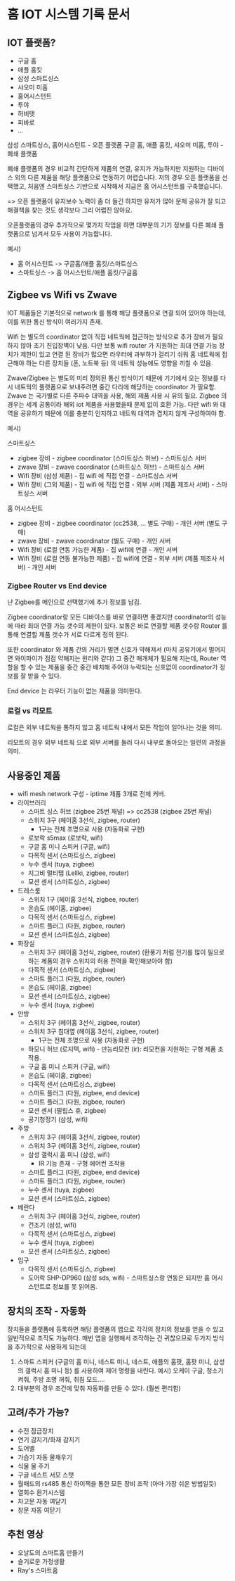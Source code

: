 # 홈 IOT 시스템 기록 문서

## IOT 플랫폼?

* 구글 홈
* 애플 홈킷
* 삼성 스마트싱스
* 샤오미 미홈
* 홈어시스턴트
* 투야
* 허비탯
* 피바로
* ...

삼성 스마트싱스, 홈어시스턴트 - 오픈 플랫폼
구글 홈, 애플 홈킷, 샤오미 미홈, 투야 - 폐쇄 플랫폼

폐쇄 플랫폼의 경우 비교적 간단하게 제품의 연결, 유지가 가능하지만 지원하는 디바이스 외의 다른 제품을 해당 플랫폼으로 연동하기 어렵습니다.
저의 경우 오픈 플랫폼을 선택했고, 처음엔 스마트싱스 기반으로 시작해서 지금은 홈 어시스턴트를 구축했습니다.

=> 오픈 플랫폼이 유지보수 노력이 좀 더 들긴 하지만 유저가 많아 문제 공유가 잘 되고 해결책을 찾는 것도 생각보다 그리 어렵진 않아요.

오픈플랫폼의 경우 추가적으로 몇가지 작업을 하면 대부분의 기기 정보를 다른 폐쇄 플랫폼으로 넘겨서 모두 사용이 가능합니다.

예시)
* 홈 어시스턴트 -> 구글홈/애플 홈킷/스마트싱스
* 스마트싱스 -> 홈 어시스턴트/애플 홈킷/구글홈

## Zigbee vs Wifi vs Zwave

IOT 제품들은 기본적으로 network 를 통해 해당 플랫폼으로 연결 되어 있어야 하는데, 이를 위한 통신 방식이 여러가지 존재.

Wifi 는 별도의 coordinator 없이 직접 네트웍에 접근하는 방식으로 추가 장비가 필요하지 않아 초기 진입장벽이 낮음.
다만 보통 wifi router 가 지원하는 최대 연결 가능 장치가 제한이 있고 연결 된 장비가 많으면 라우터에 과부하가 걸리기 쉬워 홈 네트웍에 접근해야 하는 다른 장치들 (폰, 노트북 등) 의 네트웍 성능에도 영향을 끼칠 수 있음.

Zwave/Zigbee 는 별도의 미리 정의된 통신 방식이기 때문에 기기에서 오는 정보를 다시 네트웍의 플랫폼으로 보내주려면 중간 다리에 해당하는 coordinator 가 필요함.
Zwave 는 국가별로 다른 주파수 대역을 사용, 해외 제품 사용 시 유의 필요.
Zigbee 의 경우는 세계 공통이라 해외 iot 제품을 사용했을때 문제 없이 호환 가능. 다만 wifi 와 대역을 공유하기 때문에 이를 충분히 인지하고 네트웍 대역과 겹치지 않게 구성하여야 함.

예시)

스마트싱스

* zigbee 장비 - zigbee coordinator (스마트싱스 허브) - 스마트싱스 서버
* zwave 장비 - zwave coordinator (스마트싱스 허브) - 스마트싱스 서버
* Wifi 장비 (삼성 제품) - 집 wifi 에 직접 연결 - 스마트싱스 서버
* Wifi 장비 (그외 제품) - 집 wifi 에 직접 연결 - 외부 서버 (제품 제조사 서버) - 스마트싱스 서버

홈 어시스턴트

* zigbee 장비 - zigbee coordinator (cc2538, ... 별도 구매) - 개인 서버 (별도 구매)
* zwave 장비 - zwave coordinator (별도 구매) - 개인 서버
* Wifi 장비 (로컬 연동 가능한 제품) - 집 wifi에 연결 - 개인 서버
* Wifi 장비 (로컬 연동 불가능한 제품) - 집 wifi에 연결 - 외부 서버 (제품 제조사 서버) - 개인 서버

### Zigbee Router vs End device

난 Zigbee를 메인으로 선택했기에 추가 정보를 남김.

Zigbee coordinator랑 모든 디바이스를 바로 연결하면 좋겠지만 coordinator의 성능에 따라 최대 연결 가능 갯수의 제한이 있다.
보통은 바로 연결할 제품 갯수랑 Router 를 통해 연결할 제품 갯수가 서로 다르게 정의 된다.

또한 coordinator 와 제품 간의 거리가 멀면 신호가 약해져서 (마치 공유기에서 멀어지면 와이파이가 점점 약해지는 원리와 같다) 그 중간 매개체가 필요해 지는데,
Router 역할을 할 수 있는 제품을 중간 중간 배치해 주어야 누락되는 신호없이 coordinator가 정보를 잘 받을 수 있다.

End device 는 라우터 기능이 없는 제품을 의미한다.

### 로컬 vs 리모트

로컬은 외부 네트웍을 통하지 않고 홈 네트웍 내에서 모든 작업이 일어나는 것을 의미.

리모트의 경우 외부 네트웍 으로 외부 서버를 들러 다시 내부로 돌아오는 일련의 과정을 의미.

## 사용중인 제품

- wifi mesh network 구성 - iptime 제품 3개로 전체 커버.
- 라이브러리
    - 스마트 싱스 허브 (zigbee 25번 채널) => cc2538 (zigbee 25번 채널)
    - 스위치 3구 (헤이홈 3선식, zigbee, router)
        - 1구는 전체 조명으로 사용 (자동화로 구현)
    - 로보락 s5max (로보락, wifi)
    - 구글 홈 미니 스피커 (구글, wifi)
    - 다목적 센서 (스마트싱스, zigbee)
    - 누수 센서 (tuya, zigbee)
    - 지그비 멀티탭 (Lellki, zigbee, router)
    - 모션 센서 (스마트싱스, zigbee)
- 드레스룸
    - 스위치 1구 (헤이홈 3선식, zigbee, router)
    - 온습도 (헤이홈, zigbee)
    - 다목적 센서 (스마트싱스, zigbee)
    - 스마트 플러그 (다원, zigbee, router)
    - 모션 센서 (스마트싱스, zigbee)
- 화장실
    - 스위치 3구 (헤이홈 3선식, zigbee, router) (환풍기 처럼 전기를 많이 필요로 하는 제품의 경우 스위치의 허용 전력을 확인해보아야 함)
    - 다목적 센서 (스마트싱스, zigbee)
    - 스마트 플러그 (다원, zigbee, router)
    - 온습도 (헤이홈, zigbee)
    - 모션 센서 (스마트싱스, zigbee)
    - 누수 센서 (tuya, zigbee)
- 안방
    - 스위치 3구 (헤이홈 3선식, zigbee, router)
    - 스위치 3구 침대옆 (헤이홈 3선식, zigbee, router)
        - 1구는 전체 조명으로 사용 (자동화로 구현)
    - 하모니 허브 (로지텍, wifi) - 만능리모컨 (ir): 리모컨을 지원하는 구형 제품 조작용.
    - 구글 홈 미니 스피커 (구글, wifi)
    - 온습도 (헤이홈, zigbee)
    - 다목적 센서 (스마트싱스, zigbee)
    - 스마트 플러그 (다원, zigbee, end device)
    - 스마트 플러그 (다원, zigbee, router)
    - 모션 센서 (필립스 휴, zigbee)
    - 공기청정기 (삼성, wifi)
- 주방
    - 스위치 3구 (헤이홈 3선식, zigbee, router)
    - 스위치 3구 (헤이홈 3선식, zigbee, router)
    - 삼성 갤럭시 홈 미니 (삼성, wifi)
        - IR 기능 존재 - 구형 에어컨 조작용
    - 스마트 플러그 (다원, zigbee, end device)
    - 스마트 플러그 (다원, zigbee, router)
    - 누수 센서 (tuya, zigbee)
    - 모션 센서 (스마트싱스, zigbee)
- 베란다
    - 스위치 3구 (헤이홈 3선식, zigbee, router)
    - 건조기 (삼성, wifi)
    - 다목적 센서 (스마트싱스, zigbee)
    - 누수 센서 (tuya, zigbee)
    - 모션 센서 (스마트싱스, zigbee)
- 입구
    - 다목적 센서 (스마트싱스, zigbee)
    - 도어락 SHP-DP960 (삼성 sds, wifi) - 스마트싱스랑 연동은 되지만 홈 어시스턴트로 정보를 못 읽어옴.

## 장치의 조작 - 자동화

장치들을 플랫폼에 등록하면 해당 플랫폼의 앱으로 각각의 장치의 정보를 얻을 수 있고 일반적으로 조작도 가능하다.
매번 앱을 실행해서 조작하는 건 귀찮으므로 두가지 방식을 추가적으로 사용하게 되는데

1) 스마트 스피커 (구글의 홈 미니, 네스트 미니, 네스트, 애플의 홈팟, 홈팟 미니, 삼성의 갤럭시 홈 미니 등) 를 사용하여 제어 명령을 내린다.
  예시) 오케이 구글, 청소기 켜줘, 주방 조명 꺼줘, 취침 모드....
2) 대부분의 경우 조건에 맞춰 자동화를 만들 수 있다. (훨씬 편리함)

## 고려/추가 가능?

- 수전 잠금장치
- 연기 감지기/화재 감지기
- 도어벨
- 가습기 자동 물채우기
- 식물 물 주기
- 구글 네스트 서모 스탯
- 월패드의 rs485 통신 하이잭을 통한 모든 장비 조작 (아마 가장 쉬운 방법일듯)
- 열회수 환기시스템
- 차고문 자동 여닫기
- 창문 자동 여닫기

## 추천 영상

* 오날도의 스마트홈 만들기
* 슬기로운 가정생활
* Ray's 스마트홈
